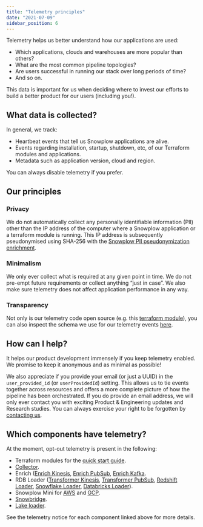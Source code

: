 ```yaml
---
title: "Telemetry principles"
date: "2021-07-09"
sidebar_position: 6
---
```


Telemetry helps us better understand how our applications are used:

* Which applications, clouds and warehouses are more popular than others?
* What are the most common pipeline topologies?
* Are users successful in running our stack over long periods of time?
* And so on.

This data is important for us when deciding where to invest our efforts to build a better product for our users (including you!).

## What data is collected?

In general, we track:
* Heartbeat events that tell us Snowplow applications are alive.
* Events regarding installation, startup, shutdown, etc, of our Terraform modules and applications.
* Metadata such as application version, cloud and region.

You can always disable telemetry if you prefer.

## Our principles

### Privacy

We do not automatically collect any personally identifiable information (PII) other than the IP address of the computer where a Snowplow application or a terraform module is running. This IP address is subsequently pseudonymised using SHA-256 with the [Snowplow PII pseudonymization enrichment](/docs/pipeline/enrichments/available-enrichments/pii-pseudonymization-enrichment/index.md).

### Minimalism

We only ever collect what is required at any given point in time. We do not pre-empt future requirements or collect anything “just in case”. We also make sure telemetry does not affect application performance in any way.

### Transparency

Not only is our telemetry code open source (e.g. this [terraform module](https://github.com/snowplow-devops/terraform-snowplow-telemetry)), you can also inspect the schema we use for our telemetry events [here](https://raw.githubusercontent.com/snowplow/iglu-central/master/schemas/com.snowplowanalytics.oss/oss_context/jsonschema/1-0-1).

## How can I help?

It helps our product development immensely if you keep telemetry enabled. We promise to keep it anonymous and as minimal as possible!

We also appreciate if you provide your email (or just a UUID) in the `user_provided_id` (or `userProvidedId`) setting. This allows us to tie events together across resources and offers a more complete picture of how the pipeline has been orchestrated. If you do provide an email address, we will only ever contact you with exciting Product & Engineering updates and Research studies. You can always exercise your right to be forgotten by [contacting us](https://snowplow.io/contact-us/).

## Which components have telemetry?

At the moment, opt-out telemetry is present in the following:
* Terraform modules for the [quick start guide](/docs/get-started/snowplow-community-edition/quick-start/index.md).
* [Collector](/docs/api-reference/stream-collector/setup/index.md).
* Enrich ([Enrich Kinesis](/docs/api-reference/enrichment-components/enrich-kinesis/index.md), [Enrich PubSub](/docs/api-reference/enrichment-components/enrich-pubsub/index.md), [Enrich Kafka](/docs/api-reference/enrichment-components/enrich-kafka/index.md).
* RDB Loader ([Transformer Kinesis](/docs/api-reference/loaders-storage-targets/snowplow-rdb-loader/transforming-enriched-data/stream-transformer/transformer-kinesis/index.md), [Transformer PubSub](/docs/api-reference/loaders-storage-targets/snowplow-rdb-loader/transforming-enriched-data/stream-transformer/transformer-pubsub/index.md), [Redshift Loader](/docs/api-reference/loaders-storage-targets/snowplow-rdb-loader/loading-transformed-data/redshift-loader/index.md), [Snowflake Loader](/docs/api-reference/loaders-storage-targets/snowplow-rdb-loader/loading-transformed-data/snowflake-loader/index.md), [Databricks Loader](/docs/api-reference/loaders-storage-targets/snowplow-rdb-loader/loading-transformed-data/databricks-loader/index.md)).
* Snowplow Mini for [AWS](/docs/api-reference/snowplow-mini/setup-guide-for-aws/index.md) and [GCP](/docs/api-reference/snowplow-mini/setup-guide-for-gcp/index.md).
* [Snowbridge](/docs/destinations/forwarding-events/snowbridge/getting-started/index.md).
* [Lake loader](/docs/api-reference/loaders-storage-targets/lake-loader/index.md).

See the telemetry notice for each component linked above for more details.
